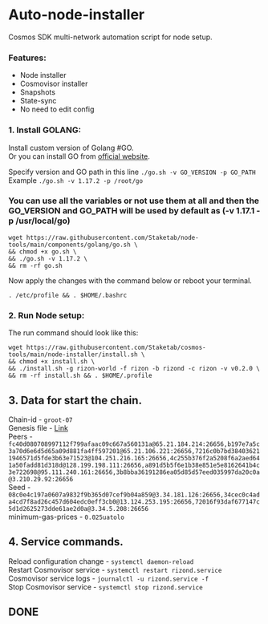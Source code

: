 # Auto-node-installer
Cosmos SDK multi-network automation script for node setup.  
### Features:  
- Node installer
- Cosmovisor installer
- Snapshots
- State-sync
- No need to edit config

### 1. Install GOLANG:
Install custom version of Golang #GO.  
Or you can install GO from [official website](https://golang.org/doc/install).  

Specify version and GO path in this line `./go.sh -v GO_VERSION -p GO_PATH`  
Example `./go.sh -v 1.17.2 -p /root/go`  

### You can use all the variables or not use them at all and then the GO_VERSION and GO_PATH will be used by default as (-v 1.17.1 -p /usr/local/go)  

```
wget https://raw.githubusercontent.com/Staketab/node-tools/main/components/golang/go.sh \
&& chmod +x go.sh \
&& ./go.sh -v 1.17.2 \
&& rm -rf go.sh
```
Now apply the changes with the command below or reboot your terminal.  
```
. /etc/profile && . $HOME/.bashrc
```

### 2. Run Node setup:
The run command should look like this:
```
wget https://raw.githubusercontent.com/Staketab/cosmos-tools/main/node-installer/install.sh \
&& chmod +x install.sh \
&& ./install.sh -g rizon-world -f rizon -b rizond -c rizon -v v0.2.0 \
&& rm -rf install.sh && . $HOME/.profile
```

## 3. Data for start the chain. 
Chain-id - `groot-07`  
Genesis file - [Link](https://raw.githubusercontent.com/rizon-world/testnet/master/genesis.json)  
Peers - `fc40d080708997112f799afaac09c667a560131a@65.21.184.214:26656,b197e7a5c3a70d6e6d5d65a09d881fa4ff597201@65.21.106.221:26656,7216c0b7bd384036211946571d5fde3b63e71523@104.251.216.165:26656,4c255b376f2a5208f6a2aed641a50fadd81d318d@128.199.198.111:26656,a891d5b5f6e1b38e851e5e8162641b4c3e722698@95.111.240.161:26656,3b8bba36191286ea05d85d57eed035997da20c0a@3.210.29.92:26656`  
Seed - `08c0e4c197a0607a9832f9b365d07cef9b04a859@3.34.181.126:26656,34cec0c4ada4cd7f8ad26c457d604edc0eff3cb0@13.124.253.195:26656,72016f93daf677147c5d1d2625273dde61ae2d0a@3.34.5.208:26656`  
minimum-gas-prices - `0.025uatolo`  

## 4. Service commands.
Reload configuration change - `systemctl daemon-reload`  
Restart Cosmovisor service - `systemctl restart rizond.service`  
Cosmovisor service logs - `journalctl -u rizond.service -f`  
Stop Cosmovisor service - `systemctl stop rizond.service`  

## DONE
